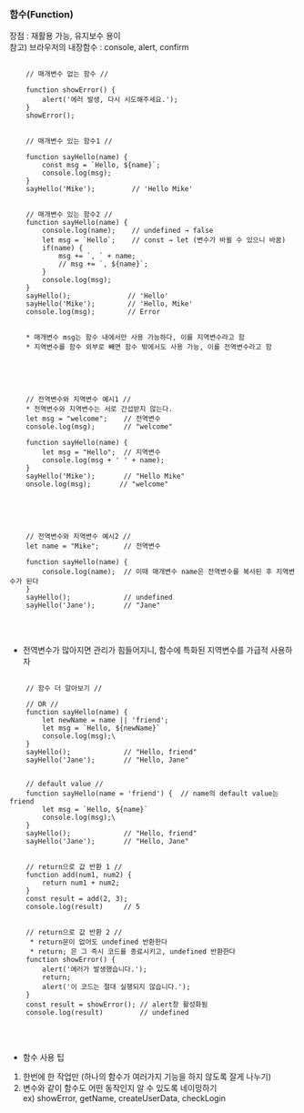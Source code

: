 ### 함수(Function)   
장점 : 재활용 가능, 유지보수 용이   
참고) 브라우저의 내장함수 : console, alert, confirm

<pre>
<code>
    // 매개변수 없는 함수 //

    function showError() {
        alert('에러 발생, 다시 시도해주세요.');
    }
    showError();


    // 매개변수 있는 함수1 //

    function sayHello(name) {
        const msg = `Hello, ${name}`;
        console.log(msg);
    }
    sayHello('Mike');         // 'Hello Mike'


    // 매개변수 있는 함수2 //
    function sayHello(name) {
        console.log(name);    // undefined → false
        let msg = `Hello`;    // const → let (변수가 바뀔 수 있으니 바꿈)
        if(name) {
            msg += `, ` + name;
            // msg += `, ${name}`;
        }
        console.log(msg);
    }
    sayHello();              // 'Hello'
    sayHello('Mike');        // 'Hello, Mike'
    console.log(msg);        // Error


    * 매개변수 msg는 함수 내에서만 사용 가능하다, 이를 지역변수라고 함
    * 지역변수를 함수 외부로 빼면 함수 밖에서도 사용 가능, 이를 전역변수라고 함
</code>
</pre>
<br>

<pre>
<code>
    // 전역변수와 지역변수 예시1 //
    * 전역변수와 지역변수는 서로 간섭받지 않는다.
    let msg = "welcome";    // 전역변수
    console.log(msg);       // "welcome"

    function sayHello(name) {
        let msg = "Hello";  // 지역변수
        console.log(msg + ' ' + name);
    }
    sayHello('Mike');       // "Hello Mike"
    onsole.log(msg);       // "welcome"
</code>
</pre>
<br>

<pre>
<code>
    // 전역변수와 지역변수 예시2 //
    let name = "Mike";      // 전역변수

    function sayHello(name) {
        console.log(name);  // 이때 매개변수 name은 전역변수를 복사된 후 지역변수가 된다
    }
    sayHello();             // undefined
    sayHello('Jane');       // "Jane"
</code>
</pre>
<br>

- 전역변수가 많아지면 관리가 힘들어지니, 함수에 특화된 지역변수를 가급적 사용하자

<pre>
<code>
    // 함수 더 알아보기 //

    // OR //
    function sayHello(name) {
        let newName = name || 'friend';
        let msg = `Hello, ${newName}`
        console.log(msg);\
    }
    sayHello();             // "Hello, friend"
    sayHello('Jane');       // "Hello, Jane"


    // default value //
    function sayHello(name = 'friend') {  // name의 default value는 friend
        let msg = `Hello, ${name}`
        console.log(msg);\
    }
    sayHello();             // "Hello, friend"
    sayHello('Jane');       // "Hello, Jane"


    // return으로 값 반환 1 //
    function add(num1, num2) {
        return num1 + num2;
    }
    const result = add(2, 3);
    console.log(result)     // 5


    // return으로 값 반환 2 //
     * return문이 없어도 undefined 반환한다
     * return; 은 그 즉시 코드를 종료시키고, undefined 반환한다
    function showError() {
        alert('에러가 발생했습니다.');
        return;
        alert('이 코드는 절대 실행되지 않습니다.');
    }
    const result = showError(); // alert창 활성화됨
    console.log(result)         // undefined
</code>
</pre>
<br>

- 함수 사용 팁   
1. 한번에 한 작업만 (하나의 함수가 여러가지 기능을 하지 않도록 잘게 나누기)   
2. 변수와 같이 함수도 어떤 동작인지 알 수 있도록 네이밍하기   
ex) showError, getName, createUserData, checkLogin
